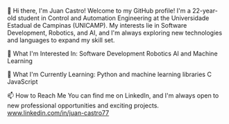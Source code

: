 👋 Hi there, I'm Juan Castro!
Welcome to my GitHub profile! I'm a 22-year-old student in Control and Automation Engineering at the Universidade Estadual de Campinas (UNICAMP). My interests lie in Software Development, Robotics, and AI, and I'm always exploring new technologies and languages to expand my skill set.

👀 What I'm Interested In:
Software Development
Robotics
AI and Machine Learning

🌱 What I'm Currently Learning:
Python and machine learning libraries
C
JavaScript

📫 How to Reach Me
You can find me on LinkedIn, and I'm always open to new professional opportunities and exciting projects.
www.linkedin.com/in/juan-castro77

